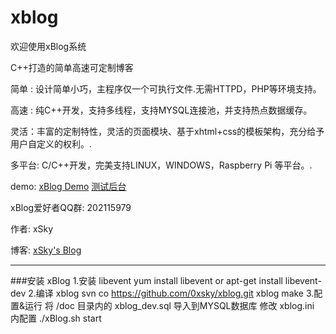 xblog
=====

<p>欢迎使用xBlog系统
<p>C++打造的简单高速可定制博客
<p><p>
<p>简单 : 设计简单小巧，主程序仅一个可执行文件.无需HTTPD，PHP等环境支持。
<p>高速 : 纯C++开发，支持多线程，支持MYSQL连接池，并支持热点数据缓存。
<p>灵活：丰富的定制特性，灵活的页面模块、基于xhtml+css的模板架构，充分给予用户自定义的权利。.
<p>多平台: C/C++开发，完美支持LINUX，WINDOWS，Raspberry Pi 等平台。.
<p>
<p>demo: <a href="http://xblog.0xsky.com/"  target="_blank" >xBlog Demo</a>   
<a href="http://xblog.0xsky.com/admin"  target="_blank">测试后台</a>
<p>xBlog爱好者QQ群:  202115979
<p><p>作者: xSky        
<p>博客: <a href="http://www.0xsky.com/">xSky's Blog</a>
<hr>

###安装 xBlog
    1.安装 libevent
      yum install libevent or apt-get install libevent-dev
    2.编译 xblog
      svn co https://github.com/0xsky/xblog.git xblog
      make
    3.配置&运行
      将 /doc 目录内的 xblog_dev.sql 导入到MYSQL数据库
      修改 xblog.ini 内配置
      ./xBlog.sh start

